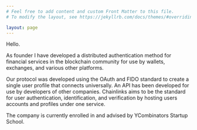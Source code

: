 ```yaml
---
# Feel free to add content and custom Front Matter to this file.
# To modify the layout, see https://jekyllrb.com/docs/themes/#overriding-theme-defaults

layout: page
---
```


Hello.

As founder I have developed a distributed authentication method for financial services in the blockchain community for use by wallets, exchanges, and various other platforms. 

Our protocol was developed using the OAuth and FIDO standard to create a single user profile that connects universally. An API has been developed for use by developers of other companies. Chainlinks aims to be the standard for user authentication, identification, and verification by hosting users accounts and profiles under one service.

The company is currently enrolled in and advised by YCombinators Startup School.
